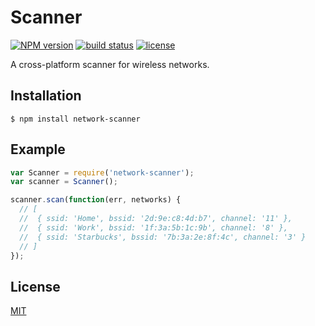 
# Scanner
[![NPM version][npm-image]][npm-url]
[![build status][circle-image]][circle-url]
[![license][license-image]][license-url]

A cross-platform scanner for wireless networks.

## Installation

    $ npm install network-scanner

## Example

```js
var Scanner = require('network-scanner');
var scanner = Scanner();

scanner.scan(function(err, networks) {
  // [
  //  { ssid: 'Home', bssid: '2d:9e:c8:4d:b7', channel: '11' },
  //  { ssid: 'Work', bssid: '1f:3a:5b:1c:9b', channel: '8' },
  //  { ssid: 'Starbucks', bssid: '7b:3a:2e:8f:4c', channel: '3' }
  // ]
});
```

## License

[MIT](https://tldrlegal.com/license/mit-license)

[npm-image]: https://img.shields.io/npm/v/network-scanner.svg?style=flat-square
[npm-url]: https://npmjs.org/package/network-scanner
[circle-image]: https://img.shields.io/circleci/project/stevenmiller888/scanner.svg
[circle-url]: https://circleci.com/gh/stevenmiller888/scanner
[license-image]: https://img.shields.io/npm/l/express.svg
[license-url]: https://tldrlegal.com/license/mit-license

